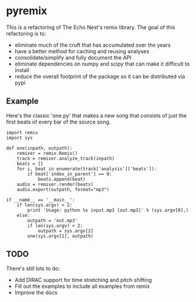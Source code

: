 # pyremix

This is a refactoring of The Echo Nest's remix library. The goal of this refactoring is to:

 - eliminate much of the cruft that has accumulated over the years
 - have a better method for caching and reusing analyses
 - consolidate/simplify and fully document the API
 - eliminate dependencies on numpy and scipy that can make it difficult to install
 - reduce the overall footprint of the package so it can be distributed via pypi
 
## Example
Here's the classic 'one.py' that makes a new song that consists of just the first beats of every bar of the source song.

    import remix
    import sys

    def one(inpath, outpath):
        remixer = remix.Remix()
        track = remixer.analyze_track(inpath)
        beats = []
        for i, beat in enumerate(track['analysis']['beats']):
            if beat['index_in_parent'] == 0:
                beats.append(beat)
        audio = remixer.render(beats)
        audio.export(outpath, format="mp3")

    if __name__ == '__main__':
        if len(sys.argv) < 2:
            print 'Usage: python %s input.mp3 [out.mp3]' % (sys.argv[0],)
        else:
            outpath = 'out.mp3'
            if len(sys.argv) > 2:
                outpath = sys.argv[2]
            one(sys.argv[1], outpath)
            
            
            
## TODO
There's still lots to do:

  - Add DIRAC support for time stretching and pitch shifting
  - Fill out the examples to include all examples from remix
  - Improve the docs
 
 